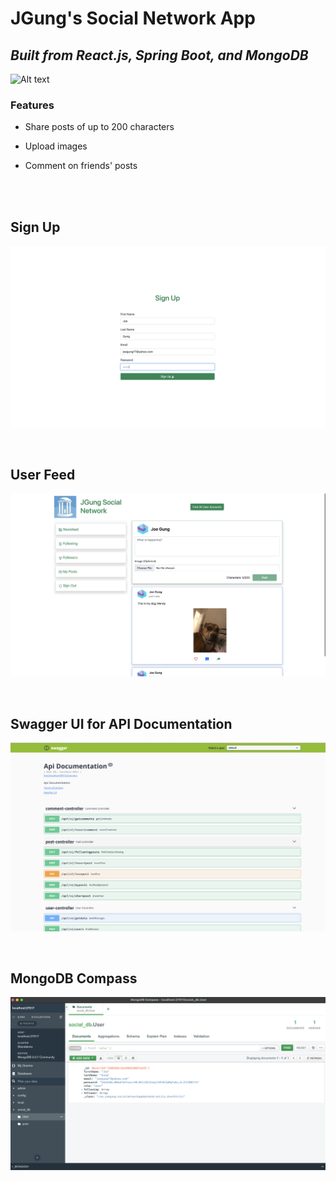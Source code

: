 # **JGung's Social Network App**
## *Built from React.js, Spring Boot, and MongoDB*

![Alt text](demo-images/homepage.png?raw=true "homepage")


### **Features**

- Share posts of up to 200 characters

- Upload images

- Comment on friends' posts

<br>
<br>

## Sign Up 
![Alt text](demo-images/signup.png?raw=true "sign up")

<br>

## User Feed
![Alt text](demo-images/feed.png?raw=true "feed")

<br>

## Swagger UI for API Documentation
![Alt text](demo-images/swagger1.png?raw=true "swagger1")

<br>

## MongoDB Compass
![Alt text](demo-images/mongodb.png?raw=true "mongodb")




